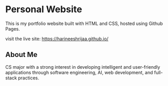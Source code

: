 # Personal Website 

This is my portfolio website built with HTML and CSS, hosted using Github Pages.

visit the live site: https://harineeshrijaa.github.io/

## About Me

CS major with a strong interest in developing intelligent and user-friendly applications through software engineering, AI, web development, and full-stack practices.